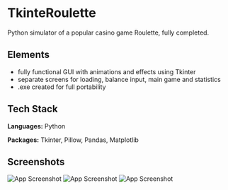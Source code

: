 
# TkinteRoulette

Python simulator of a popular casino game Roulette, fully completed.



## Elements

- fully functional GUI with animations and effects using Tkinter
- separate screens for loading, balance input, main game and statistics
- .exe created for full portability


## Tech Stack

**Languages:** Python

**Packages:** Tkinter, Pillow, Pandas, Matplotlib


## Screenshots

![App Screenshot](https://i.ibb.co/SmYNW1L/1.png)
![App Screenshot](https://i.ibb.co/vDG6G8R/3.png)
![App Screenshot](https://i.ibb.co/Y0MF3hh/2.png) 


